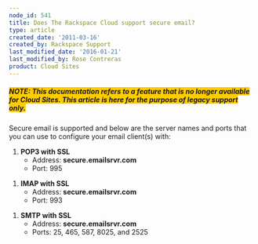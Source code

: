 ```yaml
---
node_id: 541
title: Does The Rackspace Cloud support secure email?
type: article
created_date: '2011-03-16'
created_by: Rackspace Support
last_modified_date: '2016-01-21'
last_modified_by: Rose Contreras
product: Cloud Sites
---
```


##### <span style="background-color: #ffcc00;">NOTE: *This documentation refers to a feature that is no longer available for Cloud Sites.  This article is here for the purpose of legacy support only.*</span>



Secure email is supported and below are the server names and ports that
you can use to configure your email client(s) with:

1.  **POP3 with SSL**
    -   Address: **secure.emailsrvr.com**
    -   Port: 995

<!-- -->

1.  **IMAP with SSL**
    -   Address: **secure.emailsrvr.com**
    -   Port: 993

<!-- -->

1.  **SMTP with SSL**
    -   Address: **secure.emailsrvr.com**
    -   Ports: 25, 465, 587, 8025, and 2525




